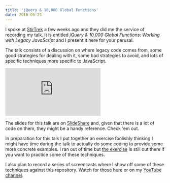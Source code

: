 ```yaml
---
title: 'jQuery & 10,000 Global Functions'
date: 2016-06-23
---
```


I spoke at [StirTrek](http://stirtrek.com/) a few weeks ago and they did me the service of recording my talk. It is
entitled _jQuery & 10,000 Global Functions: Working with Legacy JavaScript_ and I present it here for your perusal.

The talk consists of a discussion on where legacy code comes from, some good strategies for dealing with it, some bad
strategies to avoid, and lots of specific techniques more specific to JavaScript.

<iframe class="youtube" src="https://www.youtube.com/embed/c7wolG3rAKU?showinfo=0" frameborder="0" allowfullscreen></iframe>

The slides for this talk are on
[SlideShare](http://www.slideshare.net/GuyRoyse/jquery-10000-global-functions-working-with-legacy-javascript)
and, given that there is a lot of code on them, they might be a handy reference. Check 'em out.

In preparation for this talk I put together an exercise foolishly thinking I might have time during the talk to
actually do some coding to provide some more concrete examples. I ran out of time but
[the exercise](https://github.com/guyroyse/10000-global-funcs) is still out there if you want to practice some of
these techniques.

I also plan to record a series of screencasts where I show off some of these techniques against this repository. Watch
for those here or on my [YouTube channel](https://www.youtube.com/channel/UCNt5SDc6LosO41E77jr59cQ).
